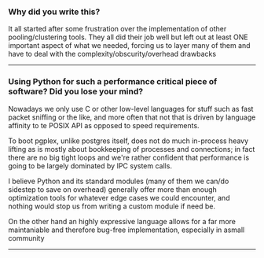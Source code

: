 ### Why did you write this?

It all started after some frustration over the implementation of other pooling/clustering tools. They all did their job well but left out at least ONE important aspect of what we needed, forcing us to layer many of them and have to deal with the complexity/obscurity/overhead drawbacks


---

### Using Python for such a performance critical piece of software? Did you lose your mind?

Nowadays we only use C or other low-level languages for stuff such as fast packet sniffing or the like, and more often that not that is driven by language affinity to te POSIX API as opposed to speed requirements.

To boot pgplex, unlike postgres itself, does not do much in-process heavy lifting as is mostly about bookkeeping of processes and connections; in fact there are no big tight loops and we're rather confident that performance is going to be largely dominated by IPC system calls.

I believe Python and its standard modules (many of them we can/do sidestep to save on overhead) generally offer more than enough optimization tools for whatever edge cases we could encounter, and nothing would stop us from writing a custom module if need be.

On the other hand an highly expressive language allows for a far more maintaniable and therefore bug-free implementation, especially in asmall community

---
